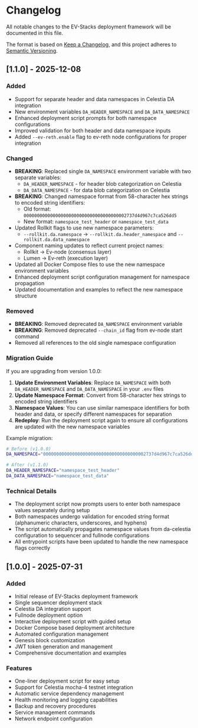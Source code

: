 # Changelog

All notable changes to the EV-Stacks deployment framework will be documented in this file.

The format is based on [Keep a Changelog](https://keepachangelog.com/en/1.0.0/),
and this project adheres to [Semantic Versioning](https://semver.org/spec/v2.0.0.html).

## [1.1.0] - 2025-12-08

### Added
- Support for separate header and data namespaces in Celestia DA integration
- New environment variables `DA_HEADER_NAMESPACE` and `DA_DATA_NAMESPACE`
- Enhanced deployment script prompts for both namespace configurations
- Improved validation for both header and data namespace inputs
- Added `--ev-reth.enable` flag to ev-reth node configurations for proper integration

### Changed
- **BREAKING**: Replaced single `DA_NAMESPACE` environment variable with two separate variables:
  - `DA_HEADER_NAMESPACE` - for header blob categorization on Celestia
  - `DA_DATA_NAMESPACE` - for data blob categorization on Celestia
- **BREAKING**: Changed namespace format from 58-character hex strings to encoded string identifiers:
  - Old format: `000000000000000000000000000000000000002737d4d967c7ca526dd5`
  - New format: `namespace_test_header` or `namespace_test_data`
- Updated Rollkit flags to use new namespace parameters:
  - `--rollkit.da.namespace` → `--rollkit.da.header_namespace` and `--rollkit.da.data_namespace`
- Component naming updates to reflect current project names:
  - Rollkit → Ev-node (consensus layer)
  - Lumen → Ev-reth (execution layer)
- Updated all Docker Compose files to use the new namespace environment variables
- Enhanced deployment script configuration management for namespace propagation
- Updated documentation and examples to reflect the new namespace structure

### Removed
- **BREAKING**: Removed deprecated `DA_NAMESPACE` environment variable
- **BREAKING**: Removed deprecated `--chain_id` flag from ev-node start command
- Removed all references to the old single namespace configuration

### Migration Guide
If you are upgrading from version 1.0.0:

1. **Update Environment Variables**: Replace `DA_NAMESPACE` with both `DA_HEADER_NAMESPACE` and `DA_DATA_NAMESPACE` in your `.env` files
2. **Update Namespace Format**: Convert from 58-character hex strings to encoded string identifiers
3. **Namespace Values**: You can use similar namespace identifiers for both header and data, or specify different namespaces for separation
4. **Redeploy**: Run the deployment script again to ensure all configurations are updated with the new namespace variables

Example migration:
```bash
# Before (v1.0.0)
DA_NAMESPACE="000000000000000000000000000000000000002737d4d967c7ca526dd5"

# After (v1.1.0)
DA_HEADER_NAMESPACE="namespace_test_header"
DA_DATA_NAMESPACE="namespace_test_data"
```

### Technical Details
- The deployment script now prompts users to enter both namespace values separately during setup
- Both namespaces undergo validation for encoded string format (alphanumeric characters, underscores, and hyphens)
- The script automatically propagates namespace values from da-celestia configuration to sequencer and fullnode configurations
- All entrypoint scripts have been updated to handle the new namespace flags correctly

## [1.0.0] - 2025-07-31

### Added
- Initial release of EV-Stacks deployment framework
- Single sequencer deployment stack
- Celestia DA integration support
- Fullnode deployment option
- Interactive deployment script with guided setup
- Docker Compose based deployment architecture
- Automated configuration management
- Genesis block customization
- JWT token generation and management
- Comprehensive documentation and examples

### Features
- One-liner deployment script for easy setup
- Support for Celestia mocha-4 testnet integration
- Automatic service dependency management
- Health monitoring and logging capabilities
- Backup and recovery procedures
- Service management commands
- Network endpoint configuration
